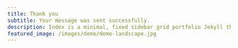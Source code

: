 ```yaml
---
title: Thank you
subtitle: Your message was sent successfully.
description: Index is a minimal, fixed sidebar grid portfolio Jekyll theme.
featured_image: /images/demo/demo-landscape.jpg
---
```


